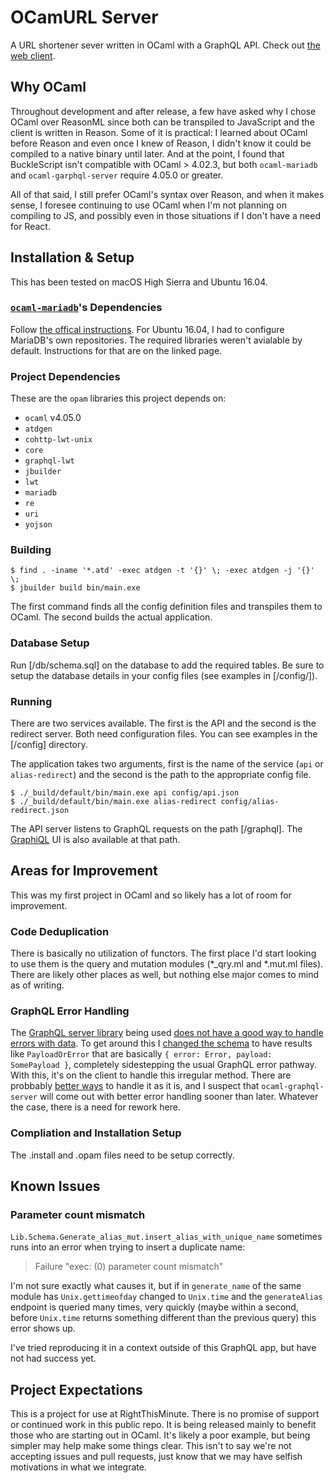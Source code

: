 # OCamURL Server #

A URL shortener sever written in OCaml with a GraphQL API. Check out [the web client][ocurl-client].

[ocurl-client]: https://github.com/rightthisminute/ocamurl-client

## Why OCaml ##

Throughout development and after release, a few have asked why I chose OCaml over ReasonML since both can be transpiled to JavaScript and the client is written in Reason. Some of it is practical: I learned about OCaml before Reason and even once I knew of Reason, I didn't know it could be compiled to a native binary until later. And at the point, I found that BuckleScript isn't compatible with OCaml > 4.02.3, but both `ocaml-mariadb` and `ocaml-garphql-server` require 4.05.0 or greater. 

All of that said, I still prefer OCaml's syntax over Reason, and when it makes sense, I foresee continuing to use OCaml when I'm not planning on compiling to JS, and possibly even in those situations if I don't have a need for React.

## Installation & Setup ##

This has been tested on macOS High Sierra and Ubuntu 16.04.

### [`ocaml-mariadb`][ocaml-mariadb]'s Dependencies ###

Follow [the offical instructions][mdb-deps]. For Ubuntu 16.04, I had to configure MariaDB's own repositories. The required libraries weren't avialable by default. Instructions for that are on the linked page.

[ocaml-mariadb]: https://github.com/andrenth/ocaml-mariadb
[mdb-deps]: https://github.com/andrenth/ocaml-mariadb/tree/1.0.1#installation

### Project Dependencies ###

These are the `opam` libraries this project depends on:

* `ocaml` v4.05.0
* `atdgen`
* `cohttp-lwt-unix`
* `core`
* `graphql-lwt`
* `jbuilder`
* `lwt`
* `mariadb`
* `re`
* `uri`
* `yojson`

### Building ###

```
$ find . -iname '*.atd' -exec atdgen -t '{}' \; -exec atdgen -j '{}' \;
$ jbuilder build bin/main.exe
```

The first command finds all the config definition files and transpiles them to OCaml. The second builds the actual application.

### Database Setup ###

Run [/db/schema.sql] on the database to add the required tables. Be sure to setup the database details in your config files (see examples in [/config/]).

### Running ###

There are two services available. The first is the API and the second is the redirect server. Both need configuration files. You can see examples in the [/config] directory.

The application takes two arguments, first is the name of the service (`api` or `alias-redirect`) and the second is the path to the appropriate config file.

```
$ ./_build/default/bin/main.exe api config/api.json
$ ./_build/default/bin/main.exe alias-redirect config/alias-redirect.json
```

The API server listens to GraphQL requests on the path [/graphql]. The [GraphiQL][] UI is also available at that path.

[GraphiQL]: https://github.com/graphql/graphiql

## Areas for Improvement ##

This was my first project in OCaml and so likely has a lot of room for improvement. 

### Code Deduplication ###

There is basically no utilization of functors. The first place I'd start looking  to use them is the query and mutation modules (*_qry.ml and *.mut.ml files). There are likely other places as well, but nothing else major comes to mind as of writing.

### GraphQL Error Handling ###

The [GraphQL server library][] being used [does not have a good way to handle errors with data][graphql-errors-issue]. To get around this I [changed the schema][my-solution] to have results like `PayloadOrError` that are basically `{ error: Error, payload: SomePayload }`, completely sidestepping the usual GraphQL error pathway. With this, it's on the client to handle this irregular method. There are probbably [better ways][better-solution] to handle it as it is, and I suspect that `ocaml-graphql-server` will come out with better error handling sooner than later. Whatever the case, there is a need for rework here.

[GraphQL server library]: https://github.com/andreas/ocaml-graphql-server
[graphql-errors-issue]: https://github.com/andreas/ocaml-graphql-server/issues/61
[my-solution]: https://github.com/andreas/ocaml-graphql-server/issues/61#issuecomment-337018266
[better-solution]: https://github.com/andreas/ocaml-graphql-server/issues/61#issuecomment-338508074

### Compliation and Installation Setup ###

The .install and .opam files need to be setup correctly.

## Known Issues ##

### Parameter count mismatch ###
`Lib.Schema.Generate_alias_mut.insert_alias_with_unique_name` sometimes runs into
an error when trying to insert a duplicate name:
  
> Failure "exec: (0) parameter count mismatch"

I'm not sure exactly what causes it, but if in `generate_name` of the same
module has `Unix.gettimeofday` changed to `Unix.time` and the `generateAlias`
endpoint is queried many times, very quickly (maybe within a second,
before `Unix.time` returns something different than the previous query)
this error shows up.

I've tried reproducing it in a context outside of this GraphQL app, but have
not had success yet.

## Project Expectations ##

This is a project for use at RightThisMinute. There is no promise of support or continued work in this public repo. It is being released mainly to benefit those who are starting out in OCaml. It's likely a poor example, but being simpler may help make some things clear. This isn't to say we're not accepting issues and pull requests, just know that we may have selfish motivations in what we integrate.